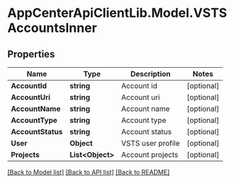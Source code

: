 # AppCenterApiClientLib.Model.VSTSAccountsInner
## Properties

Name | Type | Description | Notes
------------ | ------------- | ------------- | -------------
**AccountId** | **string** | Account id | [optional] 
**AccountUri** | **string** | Account uri | [optional] 
**AccountName** | **string** | Account name | [optional] 
**AccountType** | **string** | Account type | [optional] 
**AccountStatus** | **string** | Account status | [optional] 
**User** | **Object** | VSTS user profile | [optional] 
**Projects** | **List&lt;Object&gt;** | Account projects | [optional] 

[[Back to Model list]](../README.md#documentation-for-models) [[Back to API list]](../README.md#documentation-for-api-endpoints) [[Back to README]](../README.md)

